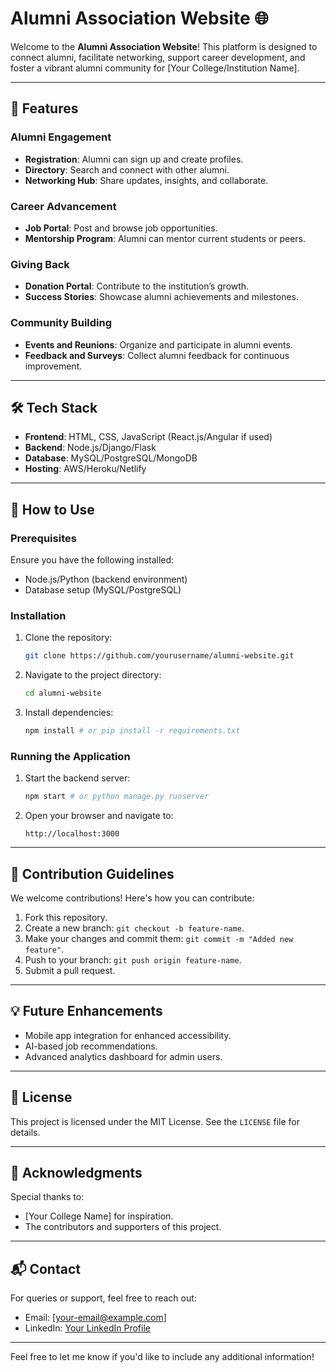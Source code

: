 

# Alumni Association Website 🌐  

Welcome to the **Alumni Association Website**! This platform is designed to connect alumni, facilitate networking, support career development, and foster a vibrant alumni community for [Your College/Institution Name].

---

## 🚀 Features  

### Alumni Engagement  
- **Registration**: Alumni can sign up and create profiles.  
- **Directory**: Search and connect with other alumni.  
- **Networking Hub**: Share updates, insights, and collaborate.  

### Career Advancement  
- **Job Portal**: Post and browse job opportunities.  
- **Mentorship Program**: Alumni can mentor current students or peers.  

### Giving Back  
- **Donation Portal**: Contribute to the institution’s growth.  
- **Success Stories**: Showcase alumni achievements and milestones.  

### Community Building  
- **Events and Reunions**: Organize and participate in alumni events.  
- **Feedback and Surveys**: Collect alumni feedback for continuous improvement.  

---

## 🛠️ Tech Stack  

- **Frontend**: HTML, CSS, JavaScript (React.js/Angular if used)  
- **Backend**: Node.js/Django/Flask  
- **Database**: MySQL/PostgreSQL/MongoDB  
- **Hosting**: AWS/Heroku/Netlify  

---

## 📖 How to Use  

### Prerequisites  
Ensure you have the following installed:  
- Node.js/Python (backend environment)  
- Database setup (MySQL/PostgreSQL)  

### Installation  
1. Clone the repository:  
   ```bash  
   git clone https://github.com/yourusername/alumni-website.git  
   ```  
2. Navigate to the project directory:  
   ```bash  
   cd alumni-website  
   ```  
3. Install dependencies:  
   ```bash  
   npm install # or pip install -r requirements.txt  
   ```  

### Running the Application  
1. Start the backend server:  
   ```bash  
   npm start # or python manage.py runserver  
   ```  
2. Open your browser and navigate to:  
   ```  
   http://localhost:3000  
   ```  

---

## 📝 Contribution Guidelines  

We welcome contributions! Here's how you can contribute:  
1. Fork this repository.  
2. Create a new branch: `git checkout -b feature-name`.  
3. Make your changes and commit them: `git commit -m "Added new feature"`.  
4. Push to your branch: `git push origin feature-name`.  
5. Submit a pull request.  

---

## 💡 Future Enhancements  

- Mobile app integration for enhanced accessibility.  
- AI-based job recommendations.  
- Advanced analytics dashboard for admin users.  

---

## 📄 License  

This project is licensed under the MIT License. See the `LICENSE` file for details.  

---

## 🙌 Acknowledgments  

Special thanks to:  
- [Your College Name] for inspiration.  
- The contributors and supporters of this project.  

---

## 📬 Contact  

For queries or support, feel free to reach out:  
- Email: [your-email@example.com]  
- LinkedIn: [Your LinkedIn Profile](https://linkedin.com/in/yourprofile)  

---

Feel free to let me know if you'd like to include any additional information!
